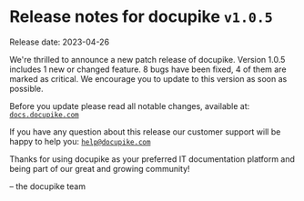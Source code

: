 # Release notes for docupike `v1.0.5`

Release date: 2023-04-26

We're thrilled to announce a new patch release of docupike. Version 1.0.5 includes 1 new or changed feature. 8 bugs have been fixed, 4 of them are marked as critical. We encourage you to update to this version as soon as possible.

Before you update please read all notable changes, available at: [`docs.docupike.com`](https://docs.docupike.com/en/ref/changelog.html)

If you have any question about this release our customer support will be happy to help you: [`help@docupike.com`](mailto:help@docupike.com)

Thanks for using docupike as your preferred IT documentation platform and being part of our great and growing community!

– the docupike team
